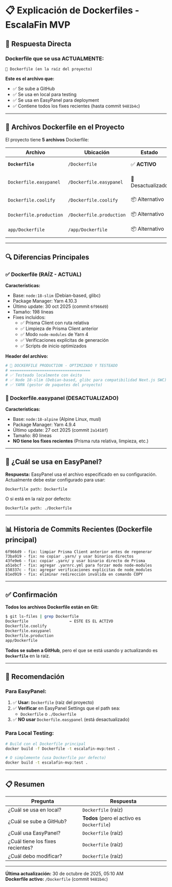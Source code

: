 # 📋 Explicación de Dockerfiles - EscalaFin MVP

## 🎯 Respuesta Directa

### Dockerfile que se usa ACTUALMENTE:

```
📁 Dockerfile (en la raíz del proyecto)
```

**Este es el archivo que:**
- ✅ Se sube a GitHub
- ✅ Se usa en local para testing
- ✅ Se usa en EasyPanel para deployment
- ✅ Contiene todos los fixes recientes (hasta commit `9481b4c`)

---

## 📂 Archivos Dockerfile en el Proyecto

El proyecto tiene **5 archivos** Dockerfile:

| Archivo | Ubicación | Estado | Uso |
|---------|-----------|--------|-----|
| **`Dockerfile`** | `/Dockerfile` | ✅ **ACTIVO** | **Producción (EasyPanel)** |
| `Dockerfile.easypanel` | `/Dockerfile.easypanel` | 🔄 Desactualizado | Versión antigua (27 oct) |
| `Dockerfile.coolify` | `/Dockerfile.coolify` | 📦 Alternativo | Para deploy en Coolify |
| `Dockerfile.production` | `/Dockerfile.production` | 📦 Alternativo | Versión antigua |
| `app/Dockerfile` | `/app/Dockerfile` | 📦 Alternativo | Versión antigua |

---

## 🔍 Diferencias Principales

### ✅ Dockerfile (RAÍZ - ACTUAL)

**Características:**
- Base: `node:18-slim` (Debian-based, glibc)
- Package Manager: Yarn 4.10.3
- Último update: 30 oct 2025 (commit `6f966d9`)
- Tamaño: 198 líneas
- Fixes incluidos:
  - ✅ Prisma Client con ruta relativa
  - ✅ Limpieza de Prisma Client anterior
  - ✅ Modo `node-modules` de Yarn 4
  - ✅ Verificaciones explícitas de generación
  - ✅ Scripts de inicio optimizados

**Header del archivo:**
```dockerfile
# 🚀 DOCKERFILE PRODUCTION - OPTIMIZADO Y TESTEADO
# ===================================
# ✅ Testeado localmente con éxito
# ✅ Node 18-slim (Debian-based, glibc para compatibilidad Next.js SWC)
# ✅ YARN (gestor de paquetes del proyecto)
```

### 🔄 Dockerfile.easypanel (DESACTUALIZADO)

**Características:**
- Base: `node:18-alpine` (Alpine Linux, musl)
- Package Manager: Yarn 4.9.4
- Último update: 27 oct 2025 (commit `2a1418f`)
- Tamaño: 80 líneas
- **NO tiene los fixes recientes** (Prisma ruta relativa, limpieza, etc.)

---

## 🚀 ¿Cuál se usa en EasyPanel?

**Respuesta:** EasyPanel usa el archivo especificado en su configuración. Actualmente debe estar configurado para usar:

```
Dockerfile path: Dockerfile
```

O si está en la raíz por defecto:
```
Dockerfile path: ./Dockerfile
```

---

## 📊 Historia de Commits Recientes (Dockerfile principal)

```
6f966d9 - fix: limpiar Prisma Client anterior antes de regenerar
73ba919 - fix: no copiar .yarn/ y usar binarios directos
43fe9e6 - fix: copiar .yarn/ y usar binario directo de Prisma
a51ebcf - fix: agregar .yarnrc.yml para forzar modo node-modules
150337c - fix: agregar verificaciones explícitas de node_modules
81ed919 - fix: eliminar redirección inválida en comando COPY
```

---

## ✅ Confirmación

**Todos los archivos Dockerfile están en Git:**

```bash
$ git ls-files | grep Dockerfile
Dockerfile                  ← ESTE ES EL ACTIVO
Dockerfile.coolify
Dockerfile.easypanel
Dockerfile.production
app/Dockerfile
```

**Todos se suben a GitHub**, pero el que se está usando y actualizando es **`Dockerfile`** en la raíz.

---

## 🎯 Recomendación

### Para EasyPanel:

1. ✅ **Usar:** `Dockerfile` (raíz del proyecto)
2. ✅ **Verificar** en EasyPanel Settings que el path sea:
   - `Dockerfile` o `./Dockerfile`
3. ✅ **NO usar** `Dockerfile.easypanel` (está desactualizado)

### Para Local Testing:

```bash
# Build con el Dockerfile principal
docker build -f Dockerfile -t escalafin-mvp:test .

# O simplemente (usa Dockerfile por defecto)
docker build -t escalafin-mvp:test .
```

---

## 📋 Resumen

| Pregunta | Respuesta |
|----------|-----------|
| ¿Cuál se usa en local? | `Dockerfile` (raíz) |
| ¿Cuál se sube a GitHub? | **Todos** (pero el activo es `Dockerfile`) |
| ¿Cuál usa EasyPanel? | `Dockerfile` (raíz) |
| ¿Cuál tiene los fixes recientes? | `Dockerfile` (raíz) |
| ¿Cuál debo modificar? | `Dockerfile` (raíz) |

---

**Última actualización:** 30 de octubre de 2025, 05:10 AM  
**Dockerfile activo:** `/Dockerfile` (commit `9481b4c`)
